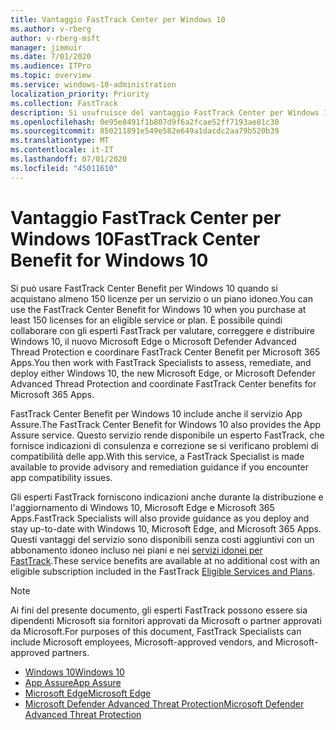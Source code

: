 ```yaml
---
title: Vantaggio FastTrack Center per Windows 10
ms.author: v-rberg
author: v-rberg-msft
manager: jimmuir
ms.date: 7/01/2020
ms.audience: ITPro
ms.topic: overview
ms.service: windows-10-administration
localization_priority: Priority
ms.collection: FastTrack
description: Si usufruisce del vantaggio FastTrack Center per Windows 10 quando si acquistano * almeno* 150 licenze per un servizio o piano idoneo.
ms.openlocfilehash: 0e95e8491f1b807d9f6a2fcae52ff7193ae81c30
ms.sourcegitcommit: 850211891e549e582e649a1dacdc2aa79b520b39
ms.translationtype: MT
ms.contentlocale: it-IT
ms.lasthandoff: 07/01/2020
ms.locfileid: "45011610"
---
```

# <a name="fasttrack-center-benefit-for-windows-10"></a><span data-ttu-id="c5f39-103">Vantaggio FastTrack Center per Windows 10</span><span class="sxs-lookup"><span data-stu-id="c5f39-103">FastTrack Center Benefit for Windows 10</span></span>

<span data-ttu-id="c5f39-104">Si può usare FastTrack Center Benefit per Windows 10 quando si acquistano almeno 150 licenze per un servizio o un piano idoneo.</span><span class="sxs-lookup"><span data-stu-id="c5f39-104">You can use the FastTrack Center Benefit for Windows 10 when you purchase at least 150 licenses for an eligible service or plan.</span></span> <span data-ttu-id="c5f39-105">È possibile quindi collaborare con gli esperti FastTrack per valutare, correggere e distribuire Windows 10, il nuovo Microsoft Edge o Microsoft Defender Advanced Thread Protection e coordinare FastTrack Center Benefit per Microsoft 365 Apps.</span><span class="sxs-lookup"><span data-stu-id="c5f39-105">You then work with FastTrack Specialists to assess, remediate, and deploy either Windows 10, the new Microsoft Edge, or Microsoft Defender Advanced Thread Protection and coordinate FastTrack Center benefits for Microsoft 365 Apps.</span></span> 

<span data-ttu-id="c5f39-106">FastTrack Center Benefit per Windows 10 include anche il servizio App Assure.</span><span class="sxs-lookup"><span data-stu-id="c5f39-106">The FastTrack Center Benefit for Windows 10 also provides the App Assure service.</span></span> <span data-ttu-id="c5f39-107">Questo servizio rende disponibile un esperto FastTrack, che fornisce indicazioni di consulenza e correzione se si verificano problemi di compatibilità delle app.</span><span class="sxs-lookup"><span data-stu-id="c5f39-107">With this service, a FastTrack Specialist is made available to provide advisory and remediation guidance if you encounter app compatibility issues.</span></span> 

<span data-ttu-id="c5f39-108">Gli esperti FastTrack forniscono indicazioni anche durante la distribuzione e l'aggiornamento di Windows 10, Microsoft Edge e Microsoft 365 Apps.</span><span class="sxs-lookup"><span data-stu-id="c5f39-108">FastTrack Specialists will also provide guidance as you deploy and stay up-to-date with Windows 10, Microsoft Edge, and Microsoft 365 Apps.</span></span> <span data-ttu-id="c5f39-109">Questi vantaggi del servizio sono disponibili senza costi aggiuntivi con un abbonamento idoneo incluso nei piani e nei [servizi idonei per FastTrack](M365-eligible-services-and-plans.md).</span><span class="sxs-lookup"><span data-stu-id="c5f39-109">These service benefits are available at no additional cost with an eligible subscription included in the FastTrack [Eligible Services and Plans](M365-eligible-services-and-plans.md).</span></span>
  
> [!NOTE]
> <span data-ttu-id="c5f39-110">Ai fini del presente documento, gli esperti FastTrack possono essere sia dipendenti Microsoft sia fornitori approvati da Microsoft o partner approvati da Microsoft.</span><span class="sxs-lookup"><span data-stu-id="c5f39-110">For purposes of this document, FastTrack Specialists can include Microsoft employees, Microsoft-approved vendors, and Microsoft-approved partners.</span></span> 
    
- [<span data-ttu-id="c5f39-111">Windows 10</span><span class="sxs-lookup"><span data-stu-id="c5f39-111">Windows 10</span></span>](Win-10-windows-10.md)
- [<span data-ttu-id="c5f39-112">App Assure</span><span class="sxs-lookup"><span data-stu-id="c5f39-112">App Assure</span></span>](Win-10-app-assure.md)
- [<span data-ttu-id="c5f39-113">Microsoft Edge</span><span class="sxs-lookup"><span data-stu-id="c5f39-113">Microsoft Edge</span></span>](Win-10-microsoft-edge.md)
- [<span data-ttu-id="c5f39-114">Microsoft Defender Advanced Threat Protection</span><span class="sxs-lookup"><span data-stu-id="c5f39-114">Microsoft Defender Advanced Threat Protection</span></span>](Win-10-microsoft-defender-atp.md)

